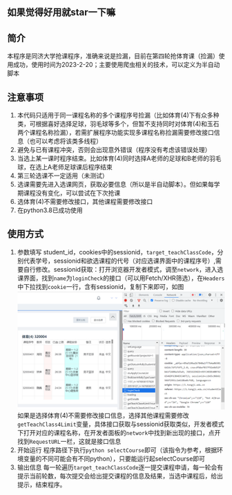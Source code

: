 ## 如果觉得好用就star一下嘛
## 简介
本程序是同济大学抢课程序，准确来说是捡漏，目前在第四轮抢体育课（捡漏）使用成功，使用时间为2023-2-20；主要使用爬虫相关的技术，可以定义为半自动脚本

## 注意事项
1. 本代码只适用于同一课程名称的多个课程序号捡漏（比如体育(4)下有众多种类，可根据喜好选择足球，羽毛球等多个，但暂不支持同时对体育(4)和玉石两个课程名称捡漏），若需扩展程序功能实现多课程名称捡漏需要修改接口信息（也可以考虑将该类多线程）
2. 避免与已有课程冲突，否则会出现意外错误（程序没有考虑该错误处理）
3. 当选上某一课时程序结束。比如体育(4)同时选择A老师的足球和B老师的羽毛球，在选上A老师足球课后程序结束
4. 第三轮选课不一定适用（未测试）
5. 选课需要先进入选课网页，获取必要信息（所以是半自动脚本）。但如果每学期课程没有变化，可以尝试在下次抢课
6. 选体育(4)不需要修改接口，其他课程需要修改接口
7. 在python3.8已成功使用

## 使用方式
1. 参数填写
student_id，cookies中的sessionid，`target_teachClassCode`，分别代表学号，sessionid和欲选课程的代号（对应选课界面中的课程序号）,需要自行修改。sessionid获取：打开浏览器开发者模式，调至`network`，进入选课界面，找到`name`为`loginCheck`的接口（可以用Fetch/XHR筛选），在`Headers`中下拉找到`cookie`一行，含有sessionid，复制下来即可，如图![1](./img/1.png)
如果是选择体育(4)不需要修改接口信息，选择其他课程需要修改`getTeachClass4Limit`变量，具体接口获取与sessionid获取类似，开发者模式下打开对应的课程名称，在开发者面板的`network`中找到新出现的接口，点开找到`RequestURL`一栏，这就是接口信息
2. 开始运行
程序路径下执行`python selectCourse`即可（该指令为参考，根据环境变量的不同可能会有不同python），只要能运行起selectCourse即可
3. 输出信息
每一轮遍历`target_teachClassCode`逐一提交课程申请，每一轮会有提示当前轮数，每次提交会给出提交课程的信息及结果，当选中课程后，给出提示，结束程序。
